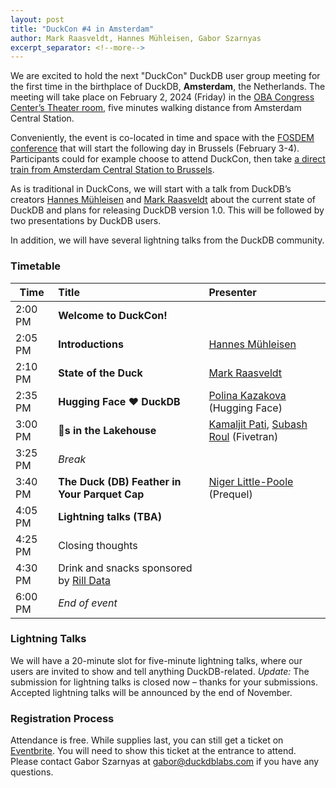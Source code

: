 ```yaml
---
layout: post
title: "DuckCon #4 in Amsterdam"
author: Mark Raasveldt, Hannes Mühleisen, Gabor Szarnyas
excerpt_separator: <!--more-->
---
```



We are excited to hold the next "DuckCon" DuckDB user group meeting for the first time in the birthplace of DuckDB, **Amsterdam**, the Netherlands. The meeting will take place on February 2, 2024 (Friday) in the [OBA Congress Center’s Theater room](https://www.obacongres.nl/congres-&-beurs), five minutes walking distance from Amsterdam Central Station.

Conveniently, the event is co-located in time and space with the [FOSDEM conference](https://fosdem.org/2024/) that will start the following day in Brussels (February 3-4). Participants could for example choose to attend DuckCon, then take [a direct train from Amsterdam Central Station to Brussels](https://www.thetrainline.com/book/results?origin=urn%3Atrainline%3Ageneric%3Aloc%3A5894&destination=urn%3Atrainline%3Ageneric%3Aloc%3A5974&outwardDate=2024-02-02T18%3A15%3A00&outwardDateType=departAfter&journeySearchType=single&passengers%5B%5D=1996-10-04%7Cd34963f0-4e57-422e-a8be-848783b83a2d&directSearch=false&selectedOutward=C1SRpGy5UVI%3D%3ACwVMIYhanGk%3D%3AStandard).

As is traditional in DuckCons, we will start with a talk from DuckDB’s creators [Hannes Mühleisen](https://hannes.muehleisen.org/) and [Mark Raasveldt](https://mytherin.github.io/) about the current state of DuckDB and plans for releasing DuckDB version 1.0. This will be followed by two presentations by DuckDB users.

In addition, we will have several lightning talks from the DuckDB community.

### Timetable

| Time    | Title                                                                | Presenter                                                                                                                               |
| ------- | :------------------------------------------------------------------- | :-------------------------------------------------------------------------------------------------------------------------------------- |
| 2:00 PM | **Welcome to DuckCon!**                                              |                                                                                                                                         |
| 2:05 PM | **Introductions**                                                    | [Hannes Mühleisen](https://hannes.muehleisen.org/)                                                                                      |
| 2:10 PM | **State of the Duck**                                                | [Mark Raasveldt](https://mytherin.github.io/)                                                                                           |
| 2:35 PM | **Hugging Face ❤️ DuckDB**                                            | [Polina Kazakova](https://huggingface.co/polinaeterna) (Hugging Face)                                                                   |
| 3:00 PM | **🦆s in the Lakehouse**                                             | [Kamaljit Pati](https://www.linkedin.com/in/kamaljit-pati-83909a38/), [Subash Roul](https://www.linkedin.com/in/subashroul/) (Fivetran) |
| 3:25 PM | _Break_                                                              |                                                                                                                                         |
| 3:40 PM | **The Duck (DB) Feather in Your Parquet Cap**                        | [Niger Little-Poole](https://www.linkedin.com/in/nlittlepoole/) (Prequel)                                                               |
| 4:05 PM | **Lightning talks (TBA)**                                            |                                                                                                                                         |
| 4:25 PM | Closing thoughts                                                     |                                                                                                                                         |
| 4:30 PM | Drink and snacks sponsored by [Rill Data](https://www.rilldata.com/) |                                                                                                                                         |
| 6:00 PM | _End of event_                                                       |

### Lightning Talks

We will have a 20-minute slot for five-minute lightning talks, where our users are invited to show and tell anything DuckDB-related. _Update:_ The submission for lightning talks is closed now – thanks for your submissions. Accepted lightning talks will be announced by the end of November.

### Registration Process

Attendance is free. While supplies last, you can still get a ticket on [Eventbrite](https://www.eventbrite.com/e/duckcon-4-amsterdam-tickets-733383609117). You will need to show this ticket at the entrance to attend. Please contact Gabor Szarnyas at [gabor@duckdblabs.com](mailto:gabor@duckdblabs.com) if you have any questions.
